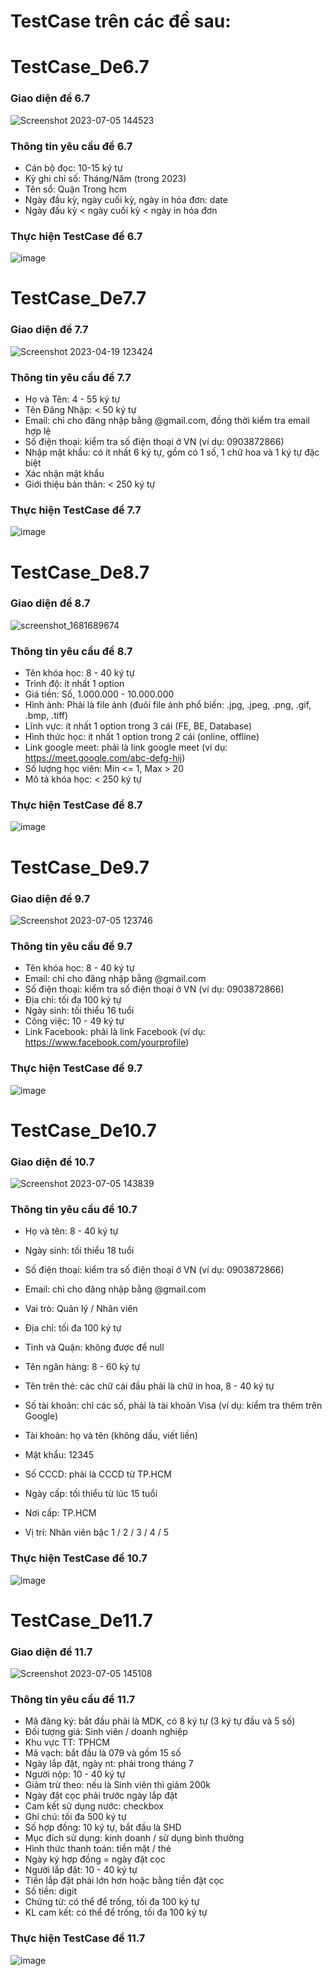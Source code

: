 # TestCase trên các đề sau:
# TestCase_De6.7
<h3>Giao diện đề 6.7</h3>

![Screenshot 2023-07-05 144523](https://github.com/user-attachments/assets/887d0fa3-fc86-4d82-9c39-cafe60368528)

<h3>Thông tin yêu cầu đề 6.7</h3>

- Cán bộ đọc: 10-15 ký tự
- Kỳ ghi chỉ số: Tháng/Năm (trong 2023)
- Tên sổ: Quận Trong hcm
- Ngày đầu kỳ, ngày cuối kỳ, ngày in hóa đơn: date
- Ngày đầu kỳ < ngày cuối kỳ < ngày in hóa đơn

<h3>Thực hiện TestCase đề 6.7</h3>

![image](https://github.com/user-attachments/assets/2cb0e115-a873-49b2-bcfd-c6ce4f1a794e)

# TestCase_De7.7
<h3>Giao diện đề 7.7</h3>

![Screenshot 2023-04-19 123424](https://github.com/user-attachments/assets/9be493eb-1eec-401c-9fd9-b457bb95eef7)

<h3>Thông tin yêu cầu đề 7.7</h3>

- Họ và Tên: 4 - 55 ký tự
- Tên Đăng Nhập: < 50 ký tự
- Email: chỉ cho đăng nhập bằng @gmail.com, đồng thời kiểm tra email hợp lệ
- Số điện thoại: kiểm tra số điện thoại ở VN (ví dụ: 0903872866)
- Nhập mật khẩu: có ít nhất 6 ký tự, gồm có 1 số, 1 chữ hoa và 1 ký tự đặc biệt
- Xác nhận mật khẩu
- Giới thiệu bản thân: < 250 ký tự

<h3>Thực hiện TestCase đề 7.7</h3>

![image](https://github.com/user-attachments/assets/8dd6a4ba-20f9-415f-bfe2-9b36fb8d43f3)

# TestCase_De8.7
<h3>Giao diện đề 8.7</h3>

![screenshot_1681689674](https://github.com/user-attachments/assets/a1988bd3-1f8e-4d94-977b-973fafe6f6b8)

<h3>Thông tin yêu cầu đề 8.7</h3>

- Tên khóa học: 8 - 40 ký tự
- Trình độ: ít nhất 1 option
- Giá tiền: Số, 1.000.000 - 10.000.000
- Hình ảnh: Phải là file ảnh (đuôi file ảnh phổ biến: .jpg, .jpeg, .png, .gif, .bmp, .tiff)
- Lĩnh vực: ít nhất 1 option trong 3 cái (FE, BE, Database)
- Hình thức học: ít nhất 1 option trong 2 cái (online, offline)
- Link google meet: phải là link google meet (ví dụ: https://meet.google.com/abc-defg-hij)
- Số lượng học viên: Min <= 1, Max > 20
- Mô tả khóa học: < 250 ký tự

<h3>Thực hiện TestCase đề 8.7</h3>

![image](https://github.com/user-attachments/assets/e7ab052e-8e2b-4c05-a895-7b37aa92f8f7)

# TestCase_De9.7
<h3>Giao diện đề 9.7</h3>

![Screenshot 2023-07-05 123746](https://github.com/user-attachments/assets/dd3db562-57fe-40fc-b192-aed973c2667b)

<h3>Thông tin yêu cầu đề 9.7</h3>

- Tên khóa học: 8 - 40 ký tự
- Email: chỉ cho đăng nhập bằng @gmail.com
- Số điện thoại: kiểm tra số điện thoại ở VN (ví dụ: 0903872866)
- Địa chỉ: tối đa 100 ký tự
- Ngày sinh: tối thiểu 16 tuổi
- Công việc: 10 - 49 ký tự
- Link Facebook: phải là link Facebook (ví dụ: https://www.facebook.com/yourprofile)

<h3>Thực hiện TestCase đề 9.7</h3>

![image](https://github.com/user-attachments/assets/03063e43-0a70-4bf4-8c81-9aea3199d820)

# TestCase_De10.7
<h3>Giao diện đề 10.7</h3>

![Screenshot 2023-07-05 143839](https://github.com/user-attachments/assets/8eee910e-c126-4022-b027-3227ea9d9570)

<h3>Thông tin yêu cầu đề 10.7</h3>

- Họ và tên: 8 - 40 ký tự
- Ngày sinh: tối thiểu 18 tuổi
- Số điện thoại: kiểm tra số điện thoại ở VN (ví dụ: 0903872866)
- Email: chỉ cho đăng nhập bằng @gmail.com
- Vai trò: Quản lý / Nhân viên
- Địa chỉ: tối đa 100 ký tự
- Tỉnh và Quận: không được để null

- Tên ngân hàng: 8 - 60 ký tự
- Tên trên thẻ: các chữ cái đầu phải là chữ in hoa, 8 - 40 ký tự
- Số tài khoản: chỉ các số, phải là tài khoản Visa (ví dụ: kiểm tra thêm trên Google)

- Tài khoản: họ và tên (không dấu, viết liền)
- Mật khẩu: 12345

- Số CCCD: phải là CCCD từ TP.HCM
- Ngày cấp: tối thiểu từ lúc 15 tuổi
- Nơi cấp: TP.HCM

- Vị trí: Nhân viên bậc 1 / 2 / 3 / 4 / 5

<h3>Thực hiện TestCase đề 10.7</h3>

![image](https://github.com/user-attachments/assets/489b5f01-51a9-4583-94f9-0731ba215de8)

# TestCase_De11.7
<h3>Giao diện đề 11.7</h3>

![Screenshot 2023-07-05 145108](https://github.com/user-attachments/assets/60349840-48a6-47d7-ba76-fffeaae2af58)

<h3>Thông tin yêu cầu đề 11.7</h3>

- Mã đăng ký: bắt đầu phải là MDK, có 8 ký tự (3 ký tự đầu và 5 số)
- Đối tượng giá: Sinh viên / doanh nghiệp
- Khu vực TT: TPHCM
- Mã vạch: bắt đầu là 079 và gồm 15 số
- Ngày lắp đặt, ngày nt: phải trong tháng 7
- Người nộp: 10 - 40 ký tự
- Giảm trừ theo: nếu là Sinh viên thì giảm 200k
- Ngày đặt cọc phải trước ngày lắp đặt
- Cam kết sử dụng nước: checkbox
- Ghi chú: tối đa 500 ký tự
- Số hợp đồng: 10 ký tự, bắt đầu là SHD
- Mục đích sử dụng: kinh doanh / sử dụng bình thường
- Hình thức thanh toán: tiền mặt / thẻ
- Ngày ký hợp đồng = ngày đặt cọc
- Người lắp đặt: 10 - 40 ký tự
- Tiền lắp đặt phải lớn hơn hoặc bằng tiền đặt cọc
- Số tiền: digit
- Chứng từ: có thể để trống, tối đa 100 ký tự
- KL cam kết: có thể để trống, tối đa 100 ký tự

<h3>Thực hiện TestCase đề 11.7</h3>

![image](https://github.com/user-attachments/assets/bf1a8975-eb77-428a-9b76-f0c094140a7a)
